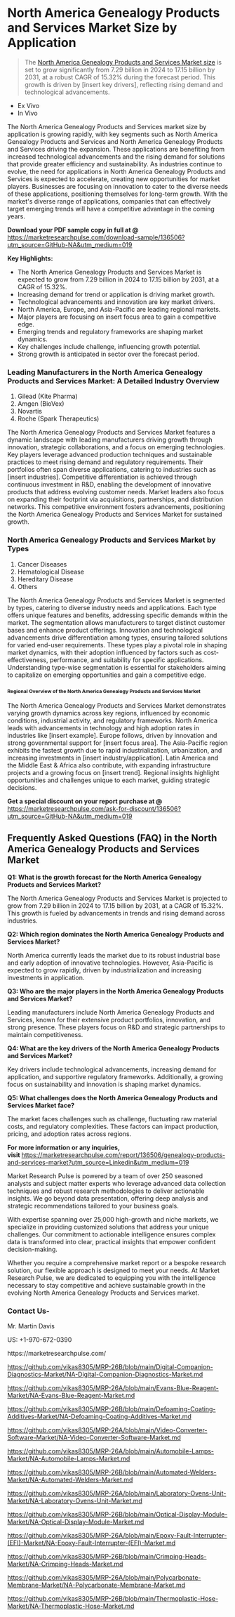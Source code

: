 <h1>North America Genealogy Products and Services Market&nbsp;Size by Application</h1><blockquote><p>The <a href="https://marketresearchpulse.com/download-sample/136506?utm_source=GitHub-NA&amp;utm_medium=019">North America Genealogy Products and Services Market size</a> is set to grow significantly from 7.29 billion in 2024 to 17.15 billion by 2031, at a robust CAGR of 15.32% during the forecast period. This growth is driven by [insert key drivers], reflecting rising demand and technological advancements.</p></blockquote><ul><li>Ex Vivo<li> In Vivo</li></ul><p>The North America Genealogy Products and Services market size by application is growing rapidly, with key segments such as North America Genealogy Products and Services and North America Genealogy Products and Services driving the expansion. These applications are benefiting from increased technological advancements and the rising demand for solutions that provide greater efficiency and sustainability. As industries continue to evolve, the need for applications in North America Genealogy Products and Services is expected to accelerate, creating new opportunities for market players. Businesses are focusing on innovation to cater to the diverse needs of these applications, positioning themselves for long-term growth. With the market's diverse range of applications, companies that can effectively target emerging trends will have a competitive advantage in the coming years.</p><p><strong>Download your PDF sample copy in full at @ </strong><a href="https://marketresearchpulse.com/download-sample/136506?utm_source=GitHub-NA&amp;utm_medium=019">https://marketresearchpulse.com/download-sample/136506?utm_source=GitHub-NA&amp;utm_medium=019</a></p><p><strong>Key Highlights: </strong></p><ul><li>The North America Genealogy Products and Services Market is expected to grow from 7.29 billion in 2024 to 17.15 billion by 2031, at a CAGR of 15.32%.</li><li>Increasing demand for trend or application is driving market growth.</li><li>Technological advancements and innovation are key market drivers.</li><li>North America, Europe, and Asia-Pacific are leading regional markets.</li><li>Major players are focusing on insert focus area to gain a competitive edge.</li><li>Emerging trends and regulatory frameworks are shaping market dynamics.</li><li>Key challenges include challenge, influencing growth potential.</li><li>Strong growth is anticipated in sector over the forecast period.</li></ul><h3>Leading Manufacturers in the North America Genealogy Products and Services Market: A Detailed Industry Overview</h3><ol><li>Gilead (Kite Pharma)</li><li>Amgen (BioVex)</li><li>Novartis</li><li>Roche (Spark Therapeutics)</li></ol><div class="flex max-w-full flex-col flex-grow"><div class="min-h-8 text-message flex w-full flex-col items-end gap-2 whitespace-normal break-words [.text-message+&amp;]:mt-5" dir="auto" data-message-author-role="assistant" data-message-id="fd8432e4-4910-450d-b182-61b7bfb0a01f" data-message-model-slug="gpt-4o"><div class="flex w-full flex-col gap-1 empty:hidden first:pt-[3px]"><div class="markdown prose w-full break-words dark:prose-invert light"><p>The North America Genealogy Products and Services Market features a dynamic landscape with leading manufacturers driving growth through innovation, strategic collaborations, and a focus on emerging technologies. Key players leverage advanced production techniques and sustainable practices to meet rising demand and regulatory requirements. Their portfolios often span diverse applications, catering to industries such as [insert industries]. Competitive differentiation is achieved through continuous investment in R&amp;D, enabling the development of innovative products that address evolving customer needs. Market leaders also focus on expanding their footprint via acquisitions, partnerships, and distribution networks. This competitive environment fosters advancements, positioning the North America Genealogy Products and Services Market for sustained growth.</p></div></div></div></div><h3>North America Genealogy Products and Services Market by Types</h3><ol><li>Cancer Diseases<li> Hematological Disease<li> Hereditary Disease<li> Others</li></ol><div class="flex max-w-full flex-col flex-grow"><div class="min-h-8 text-message flex w-full flex-col items-end gap-2 whitespace-normal break-words [.text-message+&amp;]:mt-5" dir="auto" data-message-author-role="assistant" data-message-id="084470be-0bb7-4664-bddf-5156b4f41249" data-message-model-slug="gpt-4o-mini"><div class="flex w-full flex-col gap-1 empty:hidden first:pt-[3px]"><div class="markdown prose w-full break-words dark:prose-invert light"><p>The North America Genealogy Products and Services Market is segmented by types, catering to diverse industry needs and applications. Each type offers unique features and benefits, addressing specific demands within the market. The segmentation allows manufacturers to target distinct customer bases and enhance product offerings. Innovation and technological advancements drive differentiation among types, ensuring tailored solutions for varied end-user requirements. These types play a pivotal role in shaping market dynamics, with their adoption influenced by factors such as cost-effectiveness, performance, and suitability for specific applications. Understanding type-wise segmentation is essential for stakeholders aiming to capitalize on emerging opportunities and gain a competitive edge.</p></div></div></div></div><h3><span style="font-size: 11px;">Regional Overview of the North America Genealogy Products and Services Market</span></h3><div class="flex max-w-full flex-col flex-grow"><div class="min-h-8 text-message flex w-full flex-col items-end gap-2 whitespace-normal break-words [.text-message+&amp;]:mt-5" dir="auto" data-message-author-role="assistant" data-message-id="e9038762-ce64-4e30-91c9-9bd413514231" data-message-model-slug="gpt-4o-mini"><div class="flex w-full flex-col gap-1 empty:hidden first:pt-[3px]"><div class="markdown prose w-full break-words dark:prose-invert light"><p>The North America Genealogy Products and Services Market demonstrates varying growth dynamics across key regions, influenced by economic conditions, industrial activity, and regulatory frameworks. North America leads with advancements in technology and high adoption rates in industries like [insert example]. Europe follows, driven by innovation and strong governmental support for [insert focus area]. The Asia-Pacific region exhibits the fastest growth due to rapid industrialization, urbanization, and increasing investments in [insert industry/application]. Latin America and the Middle East &amp; Africa also contribute, with expanding infrastructure projects and a growing focus on [insert trend]. Regional insights highlight opportunities and challenges unique to each market, guiding strategic decisions.</p></div></div></div></div><p><strong>Get a special discount on your report purchase at @ </strong><a href="https://marketresearchpulse.com/ask-for-discount/136506?utm_source=GitHub-NA&amp;utm_medium=019">https://marketresearchpulse.com/ask-for-discount/136506?utm_source=GitHub-NA&amp;utm_medium=019</a></p><h2>Frequently Asked Questions (FAQ) in the North America Genealogy Products and Services Market</h2><p><strong>Q1: What is the growth forecast for the North America Genealogy Products and Services Market?</strong></p><p>The North America Genealogy Products and Services Market is projected to grow from 7.29 billion in 2024 to 17.15 billion by 2031, at a CAGR of 15.32%. This growth is fueled by advancements in trends and rising demand across industries.</p><p><strong>Q2: Which region dominates the North America Genealogy Products and Services Market?</strong></p><p>North America currently leads the market due to its robust industrial base and early adoption of innovative technologies. However, Asia-Pacific is expected to grow rapidly, driven by industrialization and increasing investments in application.</p><p><strong>Q3: Who are the major players in the North America Genealogy Products and Services Market?</strong></p><p>Leading manufacturers include North America Genealogy Products and Services, known for their extensive product portfolios, innovation, and strong presence. These players focus on R&amp;D and strategic partnerships to maintain competitiveness.</p><p><strong>Q4: What are the key drivers of the North America Genealogy Products and Services Market?</strong></p><p>Key drivers include technological advancements, increasing demand for application, and supportive regulatory frameworks. Additionally, a growing focus on sustainability and innovation is shaping market dynamics.</p><p><strong>Q5: What challenges does the North America Genealogy Products and Services Market face?</strong></p><p>The market faces challenges such as challenge, fluctuating raw material costs, and regulatory complexities. These factors can impact production, pricing, and adoption rates across regions.</p><p><strong>For more information or any inquiries, visit&nbsp;</strong><a href="https://marketresearchpulse.com/report/136506/genealogy-products-and-services-market?utm_source=Linkedin&utm_medium=019">https://marketresearchpulse.com/report/136506/genealogy-products-and-services-market?utm_source=Linkedin&utm_medium=019</a></p><p>Market Research Pulse is powered by a team of over 250 seasoned analysts and subject matter experts who leverage advanced data collection techniques and robust research methodologies to deliver actionable insights. We go beyond data presentation, offering deep analysis and strategic recommendations tailored to your business goals.</p><p>With expertise spanning over 25,000 high-growth and niche markets, we specialize in providing customized solutions that address your unique challenges. Our commitment to actionable intelligence ensures complex data is transformed into clear, practical insights that empower confident decision-making.</p><p>Whether you require a comprehensive market report or a bespoke research solution, our flexible approach is designed to meet your needs. At Market Research Pulse, we are dedicated to equipping you with the intelligence necessary to stay competitive and achieve sustainable growth in the evolving North America Genealogy Products and Services market.</p><h3><strong>Contact Us-</strong></h3><p>Mr. Martin Davis</p><p>US: +1-970-672-0390</p><p>https://marketresearchpulse.com/</p><p><a href="https://github.com/vikas8305/MRP-26B/blob/main/Digital-Companion-Diagnostics-Market/NA-Digital-Companion-Diagnostics-Market.md">https://github.com/vikas8305/MRP-26B/blob/main/Digital-Companion-Diagnostics-Market/NA-Digital-Companion-Diagnostics-Market.md</a></p><p><a href="https://github.com/vikas8305/MRP-26A/blob/main/Evans-Blue-Reagent-Market/NA-Evans-Blue-Reagent-Market.md">https://github.com/vikas8305/MRP-26A/blob/main/Evans-Blue-Reagent-Market/NA-Evans-Blue-Reagent-Market.md</a></p><p><a href="https://github.com/vikas8305/MRP-26B/blob/main/Defoaming-Coating-Additives-Market/NA-Defoaming-Coating-Additives-Market.md">https://github.com/vikas8305/MRP-26B/blob/main/Defoaming-Coating-Additives-Market/NA-Defoaming-Coating-Additives-Market.md</a></p><p><a href="https://github.com/vikas8305/MRP-26A/blob/main/Video-Converter-Software-Market/NA-Video-Converter-Software-Market.md">https://github.com/vikas8305/MRP-26A/blob/main/Video-Converter-Software-Market/NA-Video-Converter-Software-Market.md</a></p><p><a href="https://github.com/vikas8305/MRP-26A/blob/main/Automobile-Lamps-Market/NA-Automobile-Lamps-Market.md">https://github.com/vikas8305/MRP-26A/blob/main/Automobile-Lamps-Market/NA-Automobile-Lamps-Market.md</a></p><p><a href="https://github.com/vikas8305/MRP-26B/blob/main/Automated-Welders-Market/NA-Automated-Welders-Market.md">https://github.com/vikas8305/MRP-26B/blob/main/Automated-Welders-Market/NA-Automated-Welders-Market.md</a></p><p><a href="https://github.com/vikas8305/MRP-26A/blob/main/Laboratory-Ovens-Unit-Market/NA-Laboratory-Ovens-Unit-Market.md">https://github.com/vikas8305/MRP-26A/blob/main/Laboratory-Ovens-Unit-Market/NA-Laboratory-Ovens-Unit-Market.md</a></p><p><a href="https://github.com/vikas8305/MRP-26B/blob/main/Optical-Display-Module-Market/NA-Optical-Display-Module-Market.md">https://github.com/vikas8305/MRP-26B/blob/main/Optical-Display-Module-Market/NA-Optical-Display-Module-Market.md</a></p><p><a href="https://github.com/vikas8305/MRP-26A/blob/main/Epoxy-Fault-Interrupter-(EFI)-Market/NA-Epoxy-Fault-Interrupter-(EFI)-Market.md">https://github.com/vikas8305/MRP-26A/blob/main/Epoxy-Fault-Interrupter-(EFI)-Market/NA-Epoxy-Fault-Interrupter-(EFI)-Market.md</a></p><p><a href="https://github.com/vikas8305/MRP-26B/blob/main/Crimping-Heads-Market/NA-Crimping-Heads-Market.md">https://github.com/vikas8305/MRP-26B/blob/main/Crimping-Heads-Market/NA-Crimping-Heads-Market.md</a></p><p><a href="https://github.com/vikas8305/MRP-26A/blob/main/Polycarbonate-Membrane-Market/NA-Polycarbonate-Membrane-Market.md">https://github.com/vikas8305/MRP-26A/blob/main/Polycarbonate-Membrane-Market/NA-Polycarbonate-Membrane-Market.md</a></p><p><a href="https://github.com/vikas8305/MRP-26B/blob/main/Thermoplastic-Hose-Market/NA-Thermoplastic-Hose-Market.md">https://github.com/vikas8305/MRP-26B/blob/main/Thermoplastic-Hose-Market/NA-Thermoplastic-Hose-Market.md</a></p>
